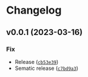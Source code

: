 # Changelog

<!--next-version-placeholder-->

## v0.0.1 (2023-03-16)
### Fix
* Release ([`cb53e39`](https://github.com/secureailabs/sail-data-layer/commit/cb53e399d545d3b3ddb01bd043ff9729467d1fde))
* Sematic release ([`c7bd9a3`](https://github.com/secureailabs/sail-data-layer/commit/c7bd9a39f81f4eb4d1c7a4f1f8dff88566d3c219))
